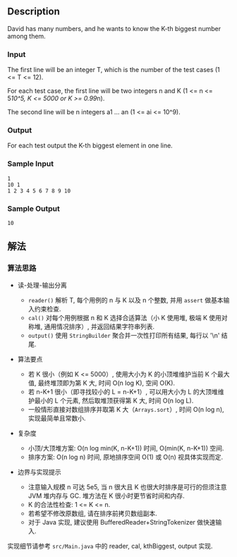 ## Description

David has many numbers, and he wants to know the K-th biggest number among them.

### Input

The first line will be an integer T, which is the number of the test cases (1 <= T <= 12).

For each test case, the first line will be two integers n and K (1 <= n <= 5*10^5, K <= 5000 or K >= 0.99*n).

The second line will be n integers a1 ... an (1 <= ai <= 10^9).

### Output

For each test output the K-th biggest element in one line.

### Sample Input

```log
1
10 1
1 2 3 4 5 6 7 8 9 10
```

### Sample Output

```log
10
```

## 解法

### 算法思路

- 读-处理-输出分离
  - `reader()` 解析 T, 每个用例的 n 与 K 以及 n 个整数, 并用 `assert` 做基本输入约束检查.
  - `cal()` 对每个用例根据 n 和 K 选择合适算法（小 K 使用堆, 极端 K 使用对称堆, 通用情况排序）, 并返回结果字符串列表.
  - `output()` 使用 `StringBuilder` 聚合并一次性打印所有结果, 每行以 '\n' 结尾.

- 算法要点
  - 若 K 很小（例如 K <= 5000）, 使用大小为 K 的小顶堆维护当前 K 个最大值, 最终堆顶即为第 K 大, 时间 O(n log K), 空间 O(K).
  - 若 n-K+1 很小（即寻找较小的 L = n-K+1）, 可以用大小为 L 的大顶堆维护最小的 L 个元素, 然后取堆顶获得第 K 大, 时间 O(n log L).
  - 一般情形直接对数组排序并取第 K 大（`Arrays.sort`）, 时间 O(n log n), 实现最简单且常数小.

- 复杂度
  - 小顶/大顶堆方案: O(n log min(K, n-K+1)) 时间, O(min(K, n-K+1)) 空间.
  - 排序方案: O(n log n) 时间, 原地排序空间 O(1) 或 O(n) 视具体实现而定.

- 边界与实现提示
  - 注意输入规模 n 可达 5e5, 当 n 很大且 K 也很大时排序是可行的但须注意 JVM 堆内存与 GC. 堆方法在 K 很小时更节省时间和内存.
  - K 的合法性检查: 1 <= K <= n.
  - 若希望不修改原数组, 请在排序前拷贝数组副本.
  - 对于 Java 实现, 建议使用 BufferedReader+StringTokenizer 做快速输入.

实现细节请参考 `src/Main.java` 中的 reader, cal, kthBiggest, output 实现.
